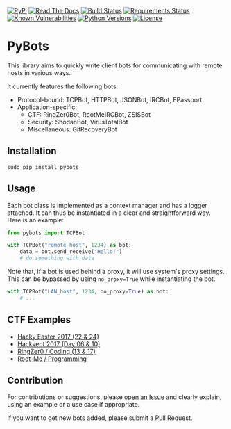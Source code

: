[![PyPi](https://img.shields.io/pypi/v/pybots.svg)](https://pypi.python.org/pypi/pybots/)
[![Read The Docs](https://readthedocs.org/projects/pybots/badge/?version=latest)](http://pybots.readthedocs.io/en/latest/?badge=latest)
[![Build Status](https://travis-ci.org/dhondta/pybots.svg?branch=master)](https://travis-ci.org/dhondta/pybots)
[![Requirements Status](https://requires.io/github/dhondta/pybots/requirements.svg?branch=master)](https://requires.io/github/dhondta/pybots/requirements/?branch=master)
[![Known Vulnerabilities](https://snyk.io/test/github/dhondta/pybots/badge.svg?targetFile=requirements.txt)](https://snyk.io/test/github/dhondta/pybots?targetFile=requirements.txt)
[![Python Versions](https://img.shields.io/pypi/pyversions/pybots.svg)](https://pypi.python.org/pypi/pybots/)
[![License](https://img.shields.io/pypi/l/pybots.svg)](https://pypi.python.org/pypi/pybots/)

# PyBots

This library aims to quickly write client bots for communicating with remote hosts in various ways.

It currently features the following bots:
- Protocol-bound: TCPBot, HTTPBot, JSONBot, IRCBot, EPassport
- Application-specific:
  - CTF: RingZer0Bot, RootMeIRCBot, ZSISBot
  - Security: ShodanBot, VirusTotalBot
  - Miscellaneous: GitRecoveryBot
  

## Installation

```
sudo pip install pybots
```


## Usage

Each bot class is implemented as a context manager and has a logger attached. It can thus be instantiated in a clear and straightforward way. Here is an example:

```py
from pybots import TCPBot

with TCPBot("remote_host", 1234) as bot:
    data = bot.send_receive("Hello!")
    # do something with data
```

Note that, if a bot is used behind a proxy, it will use system's proxy settings. This can be bypassed by using `no_proxy=True` while instantiating the bot.

```py
with TCPBot("LAN_host", 1234, no_proxy=True) as bot:
    # ...
```


## CTF Examples

* [Hacky Easter 2017 (22 & 24)](doc/examples/hacky-easter-2017.md)
* [Hackvent 2017 (Day 06 & 10)](doc/examples/hackvent-2017.md)
* [RingZer0 / Coding (13 & 17)](doc/examples/ringzer0.md)
* [Root-Me / Programming](doc/examples/rootme.md)


## Contribution

For contributions or suggestions, please [open an Issue](https://github.com/dhondta/python-pybots/issues/new) and clearly explain, using an example or a use case if appropriate. 

If you want to get new bots added, please submit a Pull Request.
